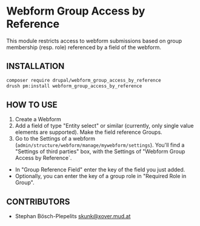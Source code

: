 # Webform Group Access by Reference
This module restricts access to webform submissions based on group membership
(resp. role) referenced by a field of the webform.

## INSTALLATION
```sh
composer require drupal/webform_group_access_by_reference
drush pm:install webform_group_access_by_reference
```

## HOW TO USE
1. Create a Webform
2. Add a field of type "Entity select" or similar (currently, only single value elements are supported). Make the field reference Groups.
3. Go to the Settings of a webform (`admin/structure/webform/manage/mywebform/settings`). You'll find a "Settings of third parties" box, with the Settings of "Webform Group Access by Reference`.
  * In "Group Reference Field" enter the key of the field you just added.
  * Optionally, you can enter the key of a group role in "Required Role in Group".

## CONTRIBUTORS
* Stephan Bösch-Plepelits <skunk@xover.mud.at>
